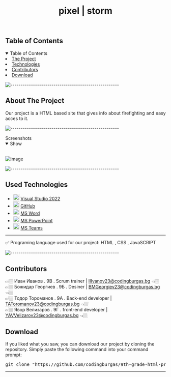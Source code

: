<h1 align="center"> pixel | storm </h1>
    
<br>
    

<h2 id="table-of-contents">Table of Contents</h2>
    
<details open="open">
    <summary>Table of Contents</summary>
    <li><a href="#about-the-project">  The Project</a></li>
    <li><a href="#used-technologies">  Technologies</a></li>
    <li><a href="#contributors">   Contributors</a></li>
    <li><a href="#download">    Download</a></li>
</details>
    
![-----------------------------------------------------](https://raw.githubusercontent.com/andreasbm/readme/master/assets/lines/rainbow.png)
    

<h2 id="about-the-project">About The Project</h2>
    
<p align="justify">
Our project is a HTML based site that gives info about firefighting and easy acces to it.
</p>
    
    
![-----------------------------------------------------](https://raw.githubusercontent.com/andreasbm/readme/master/assets/lines/rainbow.png)
    
<summary>Screenshots</summary>
<details open="open">
<summary>Show</summary>
<br>
    
![image](https://github.com/user-attachments/assets/75bda855-1332-47e9-ab88-7037df58cd81)

    
</details>
    
</td></tr></table>
<p></p>
    
![-----------------------------------------------------](https://raw.githubusercontent.com/andreasbm/readme/master/assets/lines/rainbow.png)
    
##  Used Technologies
- <img src="https://upload.wikimedia.org/wikipedia/commons/thumb/2/2c/Visual_Studio_Icon_2022.svg/1200px-Visual_Studio_Icon_2022.svg.png" width="20" alt="Visual Studio 2022 Logo"> <a href="https://visualstudio.microsoft.com/vs/">Visual Studio 2022</a>
- <img src="https://github.githubassets.com/images/modules/logos_page/GitHub-Mark.png" width="20" alt="GitHub Logo"> <a href="https://github.com/">GitHub</a>
- <img src="https://upload.wikimedia.org/wikipedia/commons/thumb/f/fd/Microsoft_Office_Word_%282019%E2%80%93present%29.svg/2203px-Microsoft_Office_Word_%282019%E2%80%93present%29.svg.png" width="20" alt="MS Word Logo"> <a href="https://en.wikipedia.org/wiki/Microsoft_Word">MS Word</a>
- <img src="https://upload.wikimedia.org/wikipedia/commons/3/3b/Microsoft_PowerPoint_Logo.png" width="20" alt="MS PowerPoint Logo"> <a href="https://bg.wikipedia.org/wiki/Microsoft_PowerPoint">MS PowerPoint</a>
- <img src="https://upload.wikimedia.org/wikipedia/commons/thumb/c/c9/Microsoft_Office_Teams_%282018%E2%80%93present%29.svg/2203px-Microsoft_Office_Teams_%282018%E2%80%93present%29.svg.png" width="20" alt="MS Teams Logo"> <a href="https://www.microsoft.com/en-us/microsoft-teams/group-chat-software">MS Teams</a>
-----------------------------------------------------------------------------------------------------------------------------------
✅ Programing language used for our project: HTML , CSS , JavaSCRIPT
    
    
![-----------------------------------------------------](https://raw.githubusercontent.com/andreasbm/readme/master/assets/lines/rainbow.png)
    

<h2 id="contributors">Contributors</h2>
    

<p1>👉🏼 Иван Иванов . 9В . Scrum trainer | IIIvanov23@codingburgas.bg 👈🏼</p1><br>
<p2>👉🏼 Божидар Георгиев . 9Б . Desiner | BMGeorgiev23@codingburgas.bg 👈🏼<p2><br>
<p3>👉🏼 Тодор Тороманов . 9А . Back-end developer | TAToromanov23@codingburgas.bg 👈🏼<p3><br>
<p4>👉🏼 Явор Велизаров . 9Г . front-end developer | YAVVelizarov23@codingburgas.bg 👈🏼<p4><br>

    
<h2 id="download">Download</h2>
    
<p>If you liked what you saw, you can download our project by cloning the repository. Simply paste the following command into your command prompt:</p>
    
<pre align="center">git clone "https://github.com/codingburgas/9th-grade-html-project-pixel_storm.git"</pre>

<hr>

